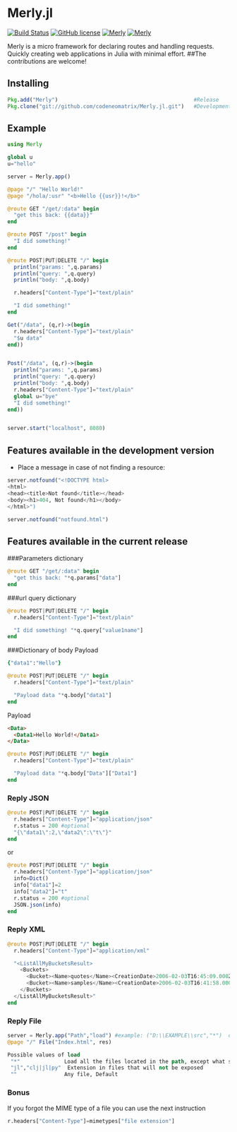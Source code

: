 # Merly.jl

[![Build Status](https://travis-ci.org/codeneomatrix/Merly.jl.svg?branch=master)](https://travis-ci.org/codeneomatrix/Merly.jl)
[![GitHub license](https://img.shields.io/badge/license-MIT-blue.svg)](https://raw.githubusercontent.com/codeneomatrix/Merly.jl/master/LICENSE.md)
[![Merly](http://pkg.julialang.org/badges/Merly_0.4.svg)](http://pkg.julialang.org/?pkg=Merly)
[![Merly](http://pkg.julialang.org/badges/Merly_0.5.svg)](http://pkg.julialang.org/?pkg=Merly)

Merly is a micro framework for declaring routes and handling requests.
Quickly creating web applications in Julia with minimal effort.
##The contributions are welcome!

Installing
----------
```julia
Pkg.add("Merly")                                           #Release
Pkg.clone("git://github.com/codeneomatrix/Merly.jl.git")   #Development
```

## Example

```julia
using Merly

global u
u="hello"

server = Merly.app()

@page "/" "Hello World!"
@page "/hola/:usr" "<b>Hello {{usr}}!</b>"

@route GET "/get/:data" begin
  "get this back: {{data}}"
end

@route POST "/post" begin
  "I did something!"
end

@route POST|PUT|DELETE "/" begin
  println("params: ",q.params)
  println("query: ",q.query)
  println("body: ",q.body)

  r.headers["Content-Type"]="text/plain"

  "I did something!"
end

Get("/data", (q,r)->(begin
  r.headers["Content-Type"]="text/plain"
  "$u data"
end))


Post("/data", (q,r)->(begin
  println("params: ",q.params)
  println("query: ",q.query)
  println("body: ",q.body)
  r.headers["Content-Type"]="text/plain"
  global u="bye"
  "I did something!"
end))


server.start("localhost", 8080)

```

Features available in the development version
------------------
* Place a message in case of not finding a resource:
```julia
server.notfound("<!DOCTYPE html>
<html>
<head><title>Not found</title></head>
<body><h1>404, Not found</h1></body>
</html>")
```
```julia
server.notfound("notfound.html")
```


Features available in the current release
------------------
###Parameters dictionary
```julia
@route GET "/get/:data" begin
  "get this back: "*q.params["data"]
end
```
###url query dictionary
```julia
@route POST|PUT|DELETE "/" begin
  r.headers["Content-Type"]="text/plain"

  "I did something! "*q.query["value1name"]
end
```
###Dictionary of body
Payload
```ruby
{"data1":"Hello"}  
```
```julia
@route POST|PUT|DELETE "/" begin
  r.headers["Content-Type"]="text/plain"

  "Payload data "*q.body["data1"]
end
```

Payload
```html
<Data>
  <Data1>Hello World!</Data1>
</Data>
```
```julia
@route POST|PUT|DELETE "/" begin
  r.headers["Content-Type"]="text/plain"

  "Payload data "*q.body["Data"]["Data1"]
end
```

### Reply JSON

```julia
@route POST|PUT|DELETE "/" begin
  r.headers["Content-Type"]="application/json"
  r.status = 200 #optional
  "{\"data1\":2,\"data2\":\"t\"}"
end

```
or
```julia
@route POST|PUT|DELETE "/" begin
  r.headers["Content-Type"]="application/json"
  info=Dict()
  info["data1"]=2
  info["data2"]="t"
  r.status = 200 #optional
  JSON.json(info)
end

```

### Reply XML

```julia
@route POST|PUT|DELETE "/" begin
  r.headers["Content-Type"]="application/xml"

  "<ListAllMyBucketsResult>
    <Buckets>
      <Bucket><Name>quotes</Name><CreationDate>2006-02-03T16:45:09.000Z</CreationDate></Bucket>
      <Bucket><Name>samples</Name><CreationDate>2006-02-03T16:41:58.000Z</CreationDate></Bucket>
    </Buckets>
  </ListAllMyBucketsResult>"
end

```

### Reply File

```julia
server = Merly.app("Path","load") #example: ("D:\\EXAMPLE\\src","*")  defauld: (pwd(),"")
@page "/" File("Index.html", res)

```
```clojure
Possible values of load
 "*"              Load all the files located in the path, except what started with "."
 "jl","clj|jl|py"  Extension in files that will not be exposed
 ""               Any file, Default
```

### Bonus
If you forgot the MIME type of a file you can use the next instruction
```julia
r.headers["Content-Type"]=mimetypes["file extension"]
```


